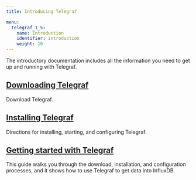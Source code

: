 ```yaml
---
title: Introducing Telegraf

menu:
  telegraf_1_5:
    name: Introduction
    identifier: introduction
    weight: 10
---
```


The introductory documentation includes all the information you need to get up and running with Telegraf.

## [Downloading Telegraf](https://influxdata.com/downloads/#telegraf)
Download Telegraf.

## [Installing Telegraf](/telegraf/v1.5/introduction/installation/)
Directions for installing, starting, and configuring Telegraf.

## [Getting started with Telegraf](/telegraf/v1.5/introduction/getting-started/)
This guide walks you through the download, installation, and configuration processes, and it shows how to use Telegraf to get data into InfluxDB.
